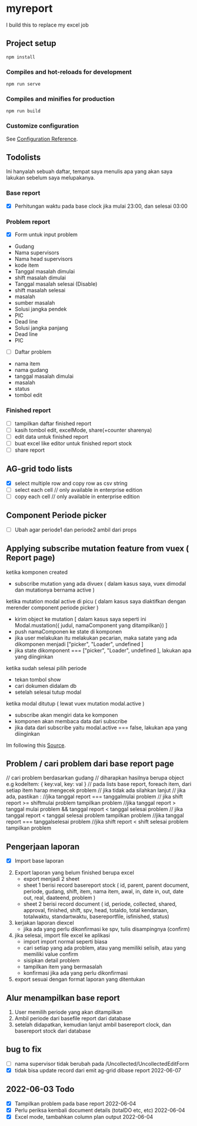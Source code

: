 # myreport

I build this to replace my excel job

## Project setup
```
npm install
```

### Compiles and hot-reloads for development
```
npm run serve
```

### Compiles and minifies for production
```
npm run build
```

### Customize configuration
See [Configuration Reference](https://cli.vuejs.org/config/).

## Todolists
Ini hanyalah sebuah daftar, tempat saya menulis apa yang akan saya lakukan sebelum 
saya melupakanya.

### Base report
- [x] Perhitungan waktu pada base clock jika mulai 23:00, dan selesai 03:00

### Problem report
- [x] Form untuk input problem
- Gudang
- Nama supervisors
- Nama head supervisors
- kode item
- Tanggal masalah dimulai
- shift masalah dimulai
- Tanggal masalah selesai (Disable)
- shift masalah selesai
- masalah
- sumber masalah
- Solusi jangka pendek
- PIC
- Dead line
- Solusi jangka panjang
- Dead line
- PIC
- [ ] Daftar problem
- nama item
- nama gudang
- tanggal masalah dimulai
- masalah
- status
- tombol edit
  

### Finished report
- [ ] tampilkan daftar finished report
- [ ] kasih tombol edit, excelMode, share(+counter sharenya)
- [ ] edit data untuk finished report
- [ ] buat excel like editor untuk finished report stock
- [ ] share report

## AG-grid todo lists
- [x] select multiple row and copy row as csv string
- [ ] select each cell // only available in enterprise edition
- [ ] copy each cell // only available in enterprise edition

## Component Periode picker
- [ ] Ubah agar periode1 dan periode2 ambil dari props

## Applying subscribe mutation feature from vuex ( Report page)
ketika komponen created
- subscribe mutation yang ada divuex ( dalam kasus saya, vuex dimodal dan mutationya bernama active )

ketika mutation modal active di picu  ( dalam kasus saya diaktifkan dengan merender component periode picker )
- kirim object ke mutation [ dalam kasus saya seperti ini Modal.mustation({ judul, namaComponent yang ditampilkan}) ]
- push namaComponen ke state di komponen
- jika user melakukan itu melakukan pecarian, maka satate yang ada dikomponen menjadi ["picker", "Loader", undefined ]
- jika state dikomponent === ["picker", "Loader", undefined ], lakukan apa yang diinginkan

ketika sudah selesai pilih periode
- tekan tombol show
- cari dokumen didalam db
-  setelah selesai tutup modal

ketika modal ditutup ( lewat vuex mutation modal.active )
- subscribe akan mengiri data ke komponen
- komponen akan membaca data dari subscribe
- jika data dari subscribe yaitu modal.active === false, lakukan apa yang diinginkan
  
Im following this [Source](https://dev.to/viniciuskneves/watch-for-vuex-state-changes-2mgj).

## Problem / cari problem dari base report page
// cari problem berdasarkan gudang
	// diharapkan hasilnya berupa object e.g kodeItem: {  key:val, key: val  }
// pada lists base report, foreach item, dari setiap item harap mengecek problem
	// jika tidak ada silahkan lanjut
	// jika ada, pastikan :
		//jika tanggal report === tanggalmulai problem 
			// jika shift report >= shiftmulai problem
			tampilkan problem
		//jika tanggal report > tanggal mulai problem && tanggal report < tanggal selesai problem
			// jika tanggal report < tanggal selesai problem
			tampilkan problem
		//jika tanggal report === tanggalselesai problem
			//jika shift report < shift selesai problem
			tampilkan problem

## Pengerjaan laporan
- [x] Import base laporan
2. Export laporan yang belum finished berupa excel
	- export menjadi 2 sheet
	- sheet 1 berisi record basereport stock ( id, parent, parent document, periode, gudang, shift, item, nama item, awal, in, date in, out, date out, real, daateend, problem )
	- sheet 2 berisi record document ( id, periode, collected, shared, approval, finished, shift, spv, head, totaldo, total kendaraan, totalwaktu, standartwaktu, basereportfile, isfinished, status)
3. kerjakan laporan diexcel
	- jika ada yang perlu dikonfirmasi ke spv, tulis disampingnya (confirm)
4. jika selesai, import file excel ke aplikasi
	- import import normal seperti biasa
	- cari setiap yang ada problem, atau yang memiliki selisih, atau yang memiliki value confirm
	- sisipkan detail problem
	- tampilkan item yang bermasalah
	- konfirmasi jika ada yang perlu dikonfirmasi
5. export sesuai dengan format laporan yang ditentukan

## Alur menampilkan base report
1. User memilih periode yang akan ditampilkan
2. Ambil periode dari basefile report dari database
3. setelah didapatkan, kemudian lanjut ambil basereport clock, dan basereport stock dari database

## bug to fix
- [ ] nama supervisor tidak berubah pada /Uncollected/UncollectedEditForm
- [x] tidak bisa update record dari emit ag-grid dibase report 2022-06-07

## 2022-06-03 Todo
- [x] Tampilkan problem pada base report 2022-06-04
- [x] Perlu periksa kembali document details (totalDO etc, etc) 2022-06-04
- [x] Excel mode, tambahkan column plan output 2022-06-04
